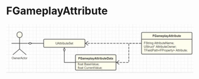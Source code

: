 # FGameplayAttribute

![image-20221020154508296](./FGameplayAttribute.assets/image-20221020154508296.png)